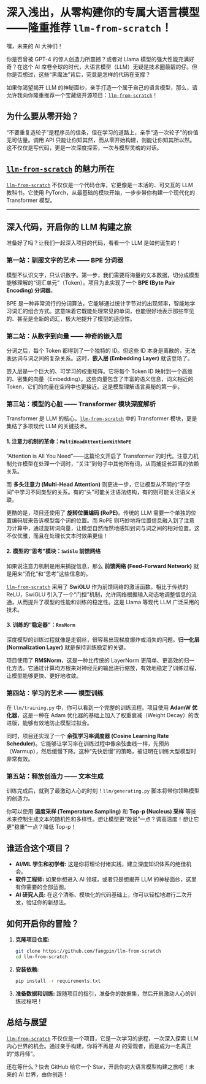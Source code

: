 # 深入浅出，从零构建你的专属大语言模型——隆重推荐 `llm-from-scratch`！

嘿，未来的 AI 大神们！

你是否曾被 GPT-4 的惊人创造力所震撼？或者对 Llama 模型的强大性能充满好奇？在这个 AI 席卷全球的时代，大语言模型（LLM）无疑是技术圈最靓的仔。但你是否想过，这些“黑魔法”背后，究竟是怎样的代码在支撑？

如果你渴望揭开 LLM 的神秘面纱，亲手打造一个属于自己的语言模型，那么，请允许我向你隆重推荐一个宝藏级开源项目：[`llm-from-scratch`](https://github.com/fangpin/llm-from-scratch)！

## 为什么要从零开始？

“不要重复造轮子”是程序员的信条，但在学习的道路上，亲手“造一次轮子”的价值无可估量。调用 API 只能让你知其然，而从零开始构建，则能让你知其所以然。这不仅仅是写代码，更是一次深度探索，一次与模型灵魂的对话。

## [`llm-from-scratch`](https://github.com/fangpin/llm-from-scratch) 的魅力所在

[`llm-from-scratch`](https://github.com/fangpin/llm-from-scratch) 不仅仅是一个代码仓库，它更像是一本活的、可交互的 LLM 教科书。它使用 PyTorch，从最基础的模块开始，一步步带你构建一个现代化的 Transformer 模型。

---

## 深入代码，开启你的 LLM 构建之旅

准备好了吗？让我们一起深入项目的代码，看看一个 LLM 是如何诞生的！

### 第一站：驯服文字的艺术 —— BPE 分词器

模型不认识文字，只认识数字。第一步，我们需要将海量的文本数据，切分成模型能够理解的“词汇单元”（Token）。项目为此实现了一个 **BPE (Byte Pair Encoding) 分词器**。

BPE 是一种非常流行的分词算法，它能够通过统计字节对的出现频率，智能地学习词汇的组合方式。这意味着它既能处理常见的单词，也能很好地表示那些罕见的、甚至是全新的词汇，极大地提升了模型的适应性。

### 第二站：从数字到向量 —— 神奇的嵌入层

分词之后，每个 Token 都得到了一个独特的 ID。但这些 ID 本身是离散的，无法表达词与词之间的复杂关系。这时，**嵌入层 (Embedding Layer)** 就该登场了。

嵌入层是一个巨大的、可学习的权重矩阵。它将每个 Token ID 映射到一个高维的、密集的向量（Embedding）。这些向量包含了丰富的语义信息，词义相近的 Token，它们的向量在空间中也更接近。这是模型理解语言奥秘的第一步。

### 第三站：模型的心脏 —— Transformer 模块深度解析

Transformer 是 LLM 的核心。[`llm-from-scratch`](https://github.com/fangpin/llm-from-scratch) 中的 Transformer 模块，更是集结了多项现代 LLM 的关键技术。

#### 1. 注意力机制的革命：`MultiHeadAttentionWithRoPE`

“Attention is All You Need”——这篇论文开启了 Transformer 的时代。注意力机制允许模型在处理一个词时，“关注”到句子中其他所有词，从而捕捉长距离的依赖关系。

而 **多头注意力 (Multi-Head Attention)** 则更进一步，它让模型从不同的“子空间”中学习不同类型的关系。有的“头”可能关注语法结构，有的则可能关注语义关联。

更酷的是，项目还使用了 **旋转位置编码 (RoPE)**。传统的 LLM 需要一个单独的位置编码层来告诉模型每个词的位置。而 RoPE 则巧妙地将位置信息融入到了注意力计算中，通过旋转词向量，让模型自然而然地感知到词与词之间的相对位置。这不仅优雅，而且在处理长文本时效果更佳！

#### 2. 模型的“思考”模块：`SwiGlu` 前馈网络

如果说注意力机制是用来捕捉信息，那么 **前馈网络 (Feed-Forward Network)** 就是用来“消化”和“思考”这些信息的。

[`llm-from-scratch`](https://github.com/fangpin/llm-from-scratch) 采用了 **SwiGLU** 作为前馈网络的激活函数。相比于传统的 ReLU，SwiGLU 引入了一个“门控”机制，允许网络根据输入动态地调整信息的流通，从而提升了模型的性能和训练的稳定性。这是 Llama 等现代 LLM 广泛采用的技术。

#### 3. 训练的“稳定器”：`RmsNorm`

深度模型的训练过程就像是走钢丝，很容易出现梯度爆炸或消失的问题。**归一化层 (Normalization Layer)** 就是保持训练稳定的关键。

项目使用了 **RMSNorm**，这是一种比传统的 LayerNorm 更简单、更高效的归一化方法。它通过计算均方根来对神经元的输出进行缩放，有效地稳定了训练过程，让模型能够更快、更好地收敛。

### 第四站：学习的艺术 —— 模型训练

在 `llm/training.py` 中，你可以看到一个完整的训练流程。项目使用 **AdamW 优化器**，这是一种在 Adam 优化器的基础上加入了权重衰减（Weight Decay）的改进版，能够有效地防止模型过拟合。

同时，项目还实现了一个 **余弦学习率调度器 (Cosine Learning Rate Scheduler)**。它能够让学习率在训练过程中像余弦曲线一样，先预热（Warmup），然后缓慢下降。这种“先快后慢”的策略，被证明在训练大型模型时非常有效。

### 第五站：释放创造力 —— 文本生成

训练完成后，就到了最激动人心的时刻！`llm/generating.py` 脚本将带你领略模型的创造力。

你可以使用 **温度采样 (Temperature Sampling)** 和 **Top-p (Nucleus) 采样** 等技术来控制生成文本的随机性和多样性。想让模型更“敢说”一点？调高温度！想让它更“稳重”一点？降低 Top-p！

## 谁适合这个项目？

- **AI/ML 学生和初学者:** 这是你将理论付诸实践，建立深度知识体系的绝佳机会。
- **软件工程师:** 如果你想进入 AI 领域，或者只是想揭开 LLM 的神秘面纱，这里有你需要的全部蓝图。
- **AI 研究人员:** 在这个清晰、模块化的代码基础上，你可以轻松地进行二次开发，验证你的新想法。

## 如何开启你的冒险？

1.  **克隆项目仓库:**
    ```bash
    git clone https://github.com/fangpin/llm-from-scratch
    cd llm-from-scratch
    ```

2.  **安装依赖:**
    ```bash
    pip install -r requirements.txt
    ```

3.  **准备数据和训练:**
    跟随项目的指引，准备你的数据集，然后开启激动人心的训练过程吧！

## 总结与展望

[`llm-from-scratch`](https://github.com/fangpin/llm-from-scratch) 不仅仅是一个项目，它是一次学习的旅程，一次深入探索 LLM 内心世界的机会。通过亲手构建，你将不再是 AI 的旁观者，而是成为一名真正的“炼丹师”。

还在等什么？快去 GitHub 给它一个 Star，开启你的大语言模型构建之旅吧！未来的 AI 世界，由你创造！